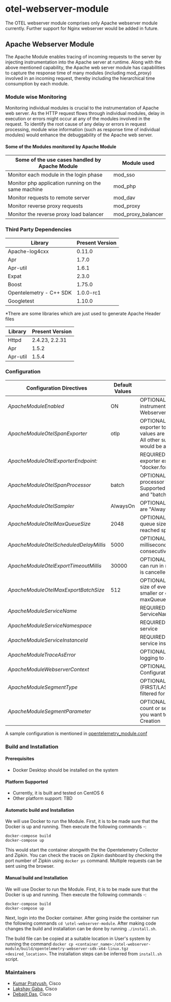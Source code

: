 # otel-webserver-module

The OTEL webserver module comprises only Apache webserver module currently. Further support for Nginx webserver would be added in future.

## Apache Webserver Module

The Apache Module enables tracing of incoming requests to the server by injecting instrumentation into the Apache server at runtime. Along with the above mentioned capability, the Apache web server module has capabilities to capture the response time of many modules (including mod_proxy) involved in an incoming request, thereby including the hierarchical time consumption by each module.

### Module wise Monitoring

Monitoring individual modules is crucial to the instrumentation of Apache web server. As the HTTP request flows through individual modules, delay in execution or errors might occur at any of the modules involved in the request. To identify the root cause of any delay or errors in request processing, module wise information (such as response time of individual modules) would enhance the debuggability of the Apache web server.

#### Some of the Modules monitored by Apache Module
| Some of the use cases handled by Apache Module | Module used |
| ---------------------------------------------- | ----------- |
| Monitor each module in the login phase         | mod_sso     |
| Monitor php application running on the same machine | mod_php|
| Monitor requests to remote server              | mod_dav     |
| Monitor reverse proxy requests                 | mod_proxy   |
| Monitor the reverse proxy load balancer        | mod_proxy_balancer |

### Third Party Dependencies

| Library                                        | Present Version |
| ---------------------------------------------- | -----------     |
| Apache-log4cxx                                 | 0.11.0          |
| Apr                                            | 1.7.0           |
| Apr-util                                       | 1.6.1           |
| Expat                                          | 2.3.0           |
| Boost                                          | 1.75.0          |
| Opentelemetry - C++ SDK                        | 1.0.0-rc1       |
| Googletest                                     | 1.10.0          |

*There are some libraries which are just used to generate Apache Header files

| Library                                        | Present Version |
| ---------------------------------------------- | -----------     |
| Httpd                                          | 2.4.23, 2.2.31          |
| Apr                                            | 1.5.2           |
| Apr-util                                       | 1.5.4           |

### Configuration
| Configuration Directives                       |  Default Values |  Remarks                                   |
| ---------------------------------------------- | --------------- | ------------------------------------------ |
|*ApacheModuleEnabled*                           | ON              | OPTIONAL: Needed for instrumenting Apache Webserver |
|*ApacheModuleOtelSpanExporter*                 | otlp             | OPTIONAL: Specify the span exporter to be used. Supported values are "otlp" and "ostream". All other supported values would be added in future. |
|*ApacheModuleOtelExporterEndpoint:*             |                 | REQUIRED: The endpoint otel exporter exports to. Example "docker.for.mac.localhost:4317" |
|*ApacheModuleOtelSpanProcessor*                 | batch           | OPTIONAL: Specify the processor to select to. Supported values are "simple" and "batch".|
|*ApacheModuleOtelSampler*                       | AlwaysOn        | OPTIONAL: Supported values are "AlwaysOn" and "AlwaysOff" |
|*ApacheModuleOtelMaxQueueSize*                  | 2048            | OPTIONAL: The maximum queue size. After the size is reached spans are dropped|
|*ApacheModuleOtelScheduledDelayMillis*          | 5000            | OPTIONAL: The delay interval in milliseconds between two consecutive exports|
|*ApacheModuleOtelExportTimeoutMillis*           | 30000           | OPTIONAL: How long the export can run in milliseconds before it is cancelled|
|*ApacheModuleOtelMaxExportBatchSize*            | 512             | OPTIONAL: The maximum batch size of every export. It must be smaller or equal to maxQueueSize |
|*ApacheModuleServiceName*                       |                 | REQUIRED: A namespace for the ServiceName|
|*ApacheModuleServiceNamespace*                  |                 | REQUIRED: Logical name of the service |
|*ApacheModuleServiceInstanceId*                 |                 | REQUIRED: The string ID of the service instance |
|*ApacheModuleTraceAsError*                      |                 | OPTIONAL: Trace level for logging to Apache log|
|*ApacheModuleWebserverContext*                  |                 | OPTIONAL: Virtual Host Configuration|
|*ApacheModuleSegmentType*                       |                 | OPTIONAL: Specify the string (FIRST/LAST/CUSTOM) to be filtered for Span Name Creation|
|*ApacheModuleSegmentParameter*                  |                 | OPTIONAL: Specify the segment count or segment numbers that you want to display for Span Creation|

A sample configuration is mentioned in [opentelemetry_module.conf](https://github.com/cisco-open/otel-webserver-module/blob/main/opentelemetry_module.conf)

### Build and Installation
#### Prerequisites
- Docker Desktop should be installed on the system

#### Platform Supported
- Currently, it is built and tested on CentOS 6
- Other platform support: TBD

#### Automatic build and Installation

We will use Docker to run the Module. First, it is to be made sure that the Docker is up and running. 
Then execute the following commands -:
```
docker-compose build 
docker-compose up
```
This would start the container alongwith the the Opentelemetry Collector and Zipkin. You can check the traces on Zipkin dashboard by checking the port number of Zipkin using ```docker ps``` command. Multiple requests can be sent using the browser.

#### Manual build and Installation

We will use Docker to run the Module. First, it is to be made sure that the Docker is up and running. 
Then execute the following commands -:
```
docker-compose build 
docker-compose up
```
Next, login into the Docker container. 
After going inside the container run the following commands ```cd \otel-webserver-module```. After making code changes the build and installation can be done by running ```./install.sh```.

The build file can be copied at a suitable location in User's system by running the command ```docker cp <container_name>:/otel-webserver-module/build/opentelemetry-webserver-sdk-x64-linux.tgz  <desired_location>```. The installation steps can be inferred from ```install.sh``` script.

### Maintainers
* [Kumar Pratyush](https://github.com/kpratyus), Cisco
* [Lakshay Gaba](https://github.com/lakshay141), Cisco
* [Debajit Das](https://github.com/DebajitDas), Cisco

